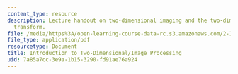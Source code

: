 ```yaml
---
content_type: resource
description: Lecture handout on two-dimensional imaging and the two-dimensional Fourier
  transform.
file: /media/https%3A/open-learning-course-data-rc.s3.amazonaws.com/2-161-signal-processing-continuous-and-discrete-fall-2008/7a85a7cc3e9a1b153290fd91ae76a924_freqdom.pdf
file_type: application/pdf
resourcetype: Document
title: Introduction to Two-Dimensional/Image Processing
uid: 7a85a7cc-3e9a-1b15-3290-fd91ae76a924
---
```

